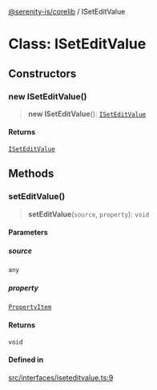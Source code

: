[@serenity-is/corelib](../README.md) / ISetEditValue

# Class: ISetEditValue

## Constructors

### new ISetEditValue()

> **new ISetEditValue**(): [`ISetEditValue`](ISetEditValue.md)

#### Returns

[`ISetEditValue`](ISetEditValue.md)

## Methods

### setEditValue()

> **setEditValue**(`source`, `property`): `void`

#### Parameters

##### source

`any`

##### property

[`PropertyItem`](../interfaces/PropertyItem.md)

#### Returns

`void`

#### Defined in

[src/interfaces/iseteditvalue.ts:9](https://github.com/serenity-is/serenity/blob/master/packages/corelib/src/interfaces/iseteditvalue.ts#L9)
